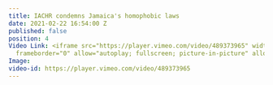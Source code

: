 ```yaml
---
title: IACHR condemns Jamaica's homophobic laws
date: 2021-02-22 16:54:00 Z
published: false
position: 4
Video Link: <iframe src="https://player.vimeo.com/video/489373965" width="640" height="360"
  frameborder="0" allow="autoplay; fullscreen; picture-in-picture" allowfullscreen></iframe>
Image: 
video-id: https://player.vimeo.com/video/489373965
---
```


